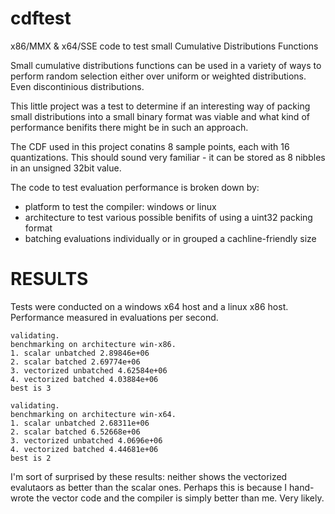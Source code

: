 # cdftest
x86/MMX &amp; x64/SSE code to test small Cumulative Distributions Functions

Small cumulative distributions functions can be used in a variety of ways
to perform random selection either over uniform or weighted distributions. Even
discontinious distributions.

This little project was a test to determine if an interesting way of packing
small distributions into a small binary format was viable and what kind of performance
benifits there might be in such an approach.

The CDF used in this project conatins 8 sample points, each with 16 quantizations. This
should sound very familiar - it can be stored as 8 nibbles in an unsigned 32bit value.

The code to test evaluation performance is broken down by:
- platform to test the compiler: windows or linux
- architecture to test various possible benifits of using a uint32 packing format
- batching evaluations individually or in grouped a cachline-friendly size

# RESULTS

Tests were conducted on a windows x64 host and a linux x86 host.
Performance measured in evaluations per second.

```
validating.
benchmarking on architecture win-x86.
1. scalar unbatched 2.89846e+06
2. scalar batched 2.69774e+06
3. vectorized unbatched 4.62584e+06
4. vectorized batched 4.03884e+06
best is 3
```

```
validating.
benchmarking on architecture win-x64.
1. scalar unbatched 2.68311e+06
2. scalar batched 6.52668e+06
3. vectorized unbatched 4.0696e+06
4. vectorized batched 4.44681e+06
best is 2
```

I'm sort of surprised by these results: neither shows the vectorized
evalutaors as better than the scalar ones. Perhaps this is because I hand-wrote
the vector code and the compiler is simply better than me. Very likely.
